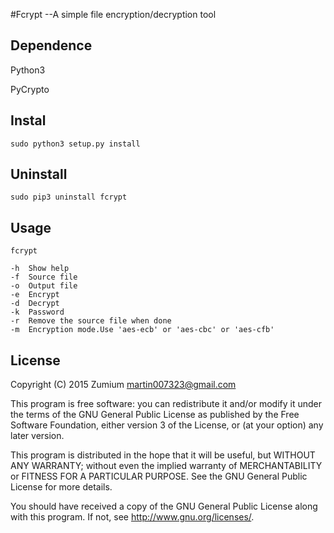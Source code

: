 #Fcrypt  --A simple file encryption/decryption tool

__Dependence__
---
Python3

PyCrypto

__Instal__
---
	sudo python3 setup.py install

__Uninstall__
---
	sudo pip3 uninstall fcrypt

__Usage__
---
	fcrypt 

	-h	Show help
	-f	Source file
	-o	Output file
	-e 	Encrypt
	-d	Decrypt
	-k	Password
	-r 	Remove the source file when done
	-m	Encryption mode.Use 'aes-ecb' or 'aes-cbc' or 'aes-cfb'

__License__
---
Copyright (C) 2015 Zumium <martin007323@gmail.com>
	
This program is free software: you can redistribute it and/or modify it under the terms of the GNU General Public License as published by the Free Software Foundation, either version 3 of the License, or (at your option) any later version.

This program is distributed in the hope that it will be useful, but WITHOUT ANY WARRANTY; without even the implied warranty of MERCHANTABILITY or FITNESS FOR A PARTICULAR PURPOSE. See the GNU General Public License for more details.

You should have received a copy of the GNU General Public License along with this program. If not, see <http://www.gnu.org/licenses/>.
